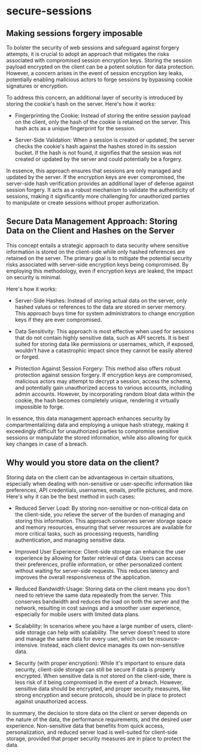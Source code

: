 # secure-sessions

## Making sessions forgery imposable
To bolster the security of web sessions and safeguard against forgery attempts, it is crucial to adopt an approach that mitigates the risks associated with compromised session encryption keys. Storing the session payload encrypted on the client can be a potent solution for data protection. However, a concern arises in the event of session encryption key leaks, potentially enabling malicious actors to forge sessions by bypassing cookie signatures or encryption.

To address this concern, an additional layer of security is introduced by storing the cookie's hash on the server. Here's how it works:

- Fingerprinting the Cookie: Instead of storing the entire session payload on the client, only the hash of the cookie is retained on the server. This hash acts as a unique fingerprint for the session.

- Server-Side Validation: When a session is created or updated, the server checks the cookie's hash against the hashes stored in its session bucket. If the hash is not found, it signifies that the session was not created or updated by the server and could potentially be a forgery.

In essence, this approach ensures that sessions are only managed and updated by the server. If the encryption keys are ever compromised, the server-side hash verification provides an additional layer of defense against session forgery. It acts as a robust mechanism to validate the authenticity of sessions, making it significantly more challenging for unauthorized parties to manipulate or create sessions without proper authorization.

## Secure Data Management Approach: Storing Data on the Client and Hashes on the Server
This concept entails a strategic approach to data security where sensitive information is stored on the client-side while only hashed references are retained on the server. The primary goal is to mitigate the potential security risks associated with server-side encryption keys being compromised. By employing this methodology, even if encryption keys are leaked, the impact on security is minimal.

Here's how it works:

- Server-Side Hashes: Instead of storing actual data on the server, only hashed values or references to the data are stored in server memory. This approach buys time for system administrators to change encryption keys if they are ever compromised.

- Data Sensitivity: This approach is most effective when used for sessions that do not contain highly sensitive data, such as API secrets. It is best suited for storing data like permissions or usernames, which, if exposed, wouldn't have a catastrophic impact since they cannot be easily altered or forged.

- Protection Against Session Forgery: This method also offers robust protection against session forgery. If encryption keys are compromised, malicious actors may attempt to decrypt a session, access the schema, and potentially gain unauthorized access to various accounts, including admin accounts. However, by incorporating random bloat data within the cookie, the hash becomes completely unique, rendering it virtually impossible to forge.

In essence, this data management approach enhances security by compartmentalizing data and employing a unique hash strategy, making it exceedingly difficult for unauthorized parties to compromise sensitive sessions or manipulate the stored information, while also allowing for quick key changes in case of a breach.

## Why would you store data on the client?
Storing data on the client can be advantageous in certain situations, especially when dealing with non-sensitive or user-specific information like preferences, API credentials, usernames, emails, profile pictures, and more. Here's why it can be the best method in such cases:

- Reduced Server Load: By storing non-sensitive or non-critical data on the client-side, you relieve the server of the burden of managing and storing this information. This approach conserves server storage space and memory resources, ensuring that server resources are available for more critical tasks, such as processing requests, handling authentication, and managing sensitive data.

- Improved User Experience: Client-side storage can enhance the user experience by allowing for faster retrieval of data. Users can access their preferences, profile information, or other personalized content without waiting for server-side requests. This reduces latency and improves the overall responsiveness of the application.

- Reduced Bandwidth Usage: Storing data on the client means you don't need to retrieve the same data repeatedly from the server. This conserves bandwidth and reduces the load on both the server and the network, resulting in cost savings and a smoother user experience, especially for mobile users with limited data plans.

- Scalability: In scenarios where you have a large number of users, client-side storage can help with scalability. The server doesn't need to store and manage the same data for every user, which can be resource-intensive. Instead, each client device manages its own non-sensitive data.

- Security (with proper encryption): While it's important to ensure data security, client-side storage can still be secure if data is properly encrypted. When sensitive data is not stored on the client-side, there is less risk of it being compromised in the event of a breach. However, sensitive data should be encrypted, and proper security measures, like strong encryption and secure protocols, should be in place to protect against unauthorized access.

In summary, the decision to store data on the client or server depends on the nature of the data, the performance requirements, and the desired user experience. Non-sensitive data that benefits from quick access, personalization, and reduced server load is well-suited for client-side storage, provided that proper security measures are in place to protect the data.